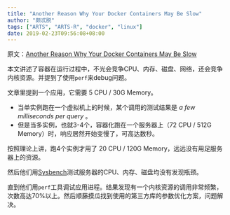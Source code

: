 ```yaml
---
title: "Another Reason Why Your Docker Containers May Be Slow"
author: "颇忒脱"
tags: ["ARTS", "ARTS-R", "docker", "linux"]
date: 2019-02-23T09:56:08+08:00
---
```


原文：[Another Reason Why Your Docker Containers May Be Slow][origin]

本文讲述了容器在运行过程中，不光会竞争CPU、内存、磁盘、网络，还会竞争内核资源。并提到了使用`perf`来debug问题。

<!--more-->

文章里提到一个应用，它需要 5 CPU / 30G Memory。

* 当单实例跑在一个虚拟机上的时候，某个调用的测试结果是 *a few milliseconds per query* 。
* 但是当多实例，也就3-4个，容器化跑在一个服务器上（72 CPU / 512G Memory）时，响应居然开始变慢了，可高达数秒。

按照理论上讲，跑4个实例才用了 20 CPU / 120G Memory，远远没有用足服务器上的资源。

然后他们用[Sysbench][sysbench]测试服务器的CPU、内存、磁盘均没有发现瓶颈。

直到他们用`perf`工具调试应用进程。结果发现有一个内核资源的调用非常频繁，次数高达70%以上。然后顺藤摸瓜找到使用的第三方库的参数优化方案，问题解决。

[origin]: https://hackernoon.com/another-reason-why-your-docker-containers-may-be-slow-d37207dec27f
[sysbench]: https://github.com/akopytov/sysbench